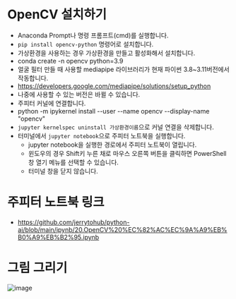 # OpenCV 설치하기
* Anaconda Prompt나 명령 프롬프트(cmd)를 실행합니다.
* ```pip install opencv-python``` 명령어로 설치합니다.
* 가상환경을 사용하는 경우 가상환경을 만들고 활성화해서 설치합니다.
 * conda create -n opencv python=3.9
  * 얼굴 필터 만들 때 사용할 mediapipe 라이브러리가 현재 파이썬 3.8~3.11버전에서 작동합니다.
   * https://developers.google.com/mediapipe/solutions/setup_python
   * 나중에 사용할 수 있는 버전은 바뀔 수 있습니다.    
 * 주피터 커널에 연결합니다. 
  * python -m ipykernel install --user --name opencv --display-name "opencv"
 * ```jupyter kernelspec uninstall 가상환경이름```으로 커널 연결을 삭제합니다.
* 터미널에서 ```jupyter notebook```으로 주피터 노트북을 실행합니다.
  * jupyter notebook을 실행한 경로에서 주피터 노트북이 열립니다.
  * 윈도우의 경우 Shift키 누른 채로 마우스 오른쪽 버튼을 클릭하면 PowerShell 창 열기 메뉴를 선택할 수 있습니다.
  * 터미널 창을 닫지 않습니다.
 
# 주피터 노트북 링크
* https://github.com/jerrytohub/python-ai/blob/main/ipynb/20.OpenCV%20%EC%82%AC%EC%9A%A9%EB%B0%A9%EB%B2%95.ipynb

# 그림 그리기
![image](https://github.com/jerrytohub/python-ai/assets/127598703/c357fb4c-2d69-42ed-945c-99f189b719f9)
